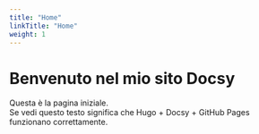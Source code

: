 ```yaml
---
title: "Home"
linkTitle: "Home"
weight: 1
---
```


# Benvenuto nel mio sito Docsy

Questa è la pagina iniziale.  
Se vedi questo testo significa che Hugo + Docsy + GitHub Pages funzionano correttamente.
